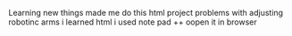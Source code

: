 Learning new things made me do this html project 
problems with adjusting robotinc arms 
i learned html 
i used note pad ++
oopen it in browser
